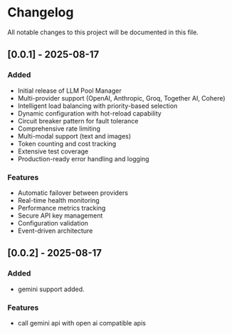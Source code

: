  
# Changelog

All notable changes to this project will be documented in this file.

## [0.0.1] - 2025-08-17

### Added
- Initial release of LLM Pool Manager
- Multi-provider support (OpenAI, Anthropic, Groq, Together AI, Cohere)
- Intelligent load balancing with priority-based selection
- Dynamic configuration with hot-reload capability
- Circuit breaker pattern for fault tolerance
- Comprehensive rate limiting
- Multi-modal support (text and images)
- Token counting and cost tracking
- Extensive test coverage
- Production-ready error handling and logging

### Features
- Automatic failover between providers
- Real-time health monitoring
- Performance metrics tracking
- Secure API key management
- Configuration validation
- Event-driven architecture

## [0.0.2] - 2025-08-17
### Added
- gemini support added.
### Features
- call gemini api with open ai compatible apis